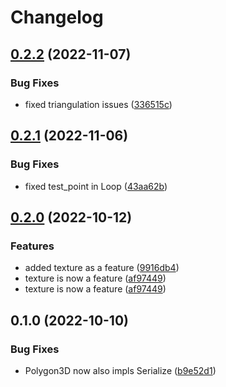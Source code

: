 # Changelog

## [0.2.2](https://github.com/SIMPLE-BuildingSimulation/geometry3d/compare/v0.2.1...v0.2.2) (2022-11-07)


### Bug Fixes

* fixed triangulation issues ([336515c](https://github.com/SIMPLE-BuildingSimulation/geometry3d/commit/336515cf59763957021ffad61539fb6d83d13c2d))

## [0.2.1](https://github.com/SIMPLE-BuildingSimulation/geometry3d/compare/v0.2.0...v0.2.1) (2022-11-06)


### Bug Fixes

* fixed test_point in Loop ([43aa62b](https://github.com/SIMPLE-BuildingSimulation/geometry3d/commit/43aa62b91a2b152c32b2889eb7f8c8eaee30c18e))

## [0.2.0](https://github.com/SIMPLE-BuildingSimulation/geometry3d/compare/v0.1.0...v0.2.0) (2022-10-12)


### Features

* added texture as a feature ([9916db4](https://github.com/SIMPLE-BuildingSimulation/geometry3d/commit/9916db415bb14e023014bc141b574e0bb65c97fc))
* texture is now a feature ([af97449](https://github.com/SIMPLE-BuildingSimulation/geometry3d/commit/af97449d60232aa88ea906869e29d87ab68d1130))
* texture is now a feature ([af97449](https://github.com/SIMPLE-BuildingSimulation/geometry3d/commit/af97449d60232aa88ea906869e29d87ab68d1130))

## 0.1.0 (2022-10-10)


### Bug Fixes

* Polygon3D now also impls Serialize ([b9e52d1](https://github.com/SIMPLE-BuildingSimulation/geometry3d/commit/b9e52d134540289c984c5b7f9c1146b1d89a1cf0))
